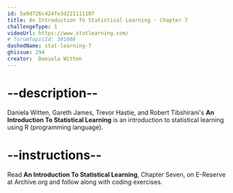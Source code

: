 ```yaml
---
id: 5a9d726c424fe3d221111107
title: An Introduction To Statistical Learning - Chapter 7
challengeType: 1
videoUrl: https://www.statlearning.com/
# forumTopicId: 301086
dashedName: stat-learning-7
ghissue: 294
creator:  Daniela Witten
---
```


# --description--

Daniela Witten, Gareth James, Trevor Hastie, and Robert Tibshirani's __An Introduction To Statistical Learning__ is an introduction to statistical learning using R (programming language).

# --instructions--

Read __An Introduction To Statistical Learning__, Chapter Seven, on E-Reserve at Archive.org and follow along with coding exercises. 